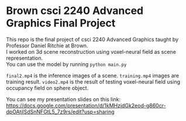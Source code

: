 # Brown csci 2240 Advanced Graphics Final Project
This repo is the final project of csci 2240 Advanced Graphics taught by Professor Daniel Ritchie at Brown.  
I worked on 3d scene reconstruction using voxel-neural field as scene representation.  
You can use the model by running `python main.py`  

`final2.mp4` is the inference images of a scene. `training.mp4` images are training result. `video2.mp4` is the result of testing voxel-neural field using occupancy field on sphere object.   

You can see my presentation slides on this link: https://docs.google.com/presentation/d/1kMHzjdGk2eod-g860cr-dpOAtjlSdSnNFGtL5_7z9rs/edit?usp=sharing  
